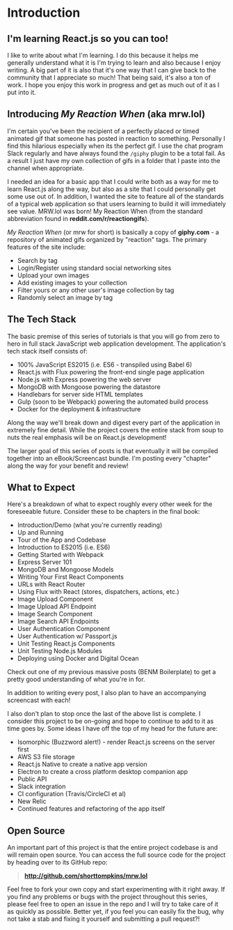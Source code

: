 # Introduction

## I'm learning React.js so you can too!

I like to write about what I'm learning. I do this because it helps me generally understand what it is I'm trying to learn and also because I enjoy writing. A big part of it is also that it's one way that I can give back to the community that I appreciate so much! That being said, it's also a ton of work. I hope you enjoy this work in progress and get as much out of it as I put into it.

## Introducing *My Reaction When* (aka mrw.lol)

I'm certain you've been the recipient of a perfectly placed or timed animated gif that someone has posted in reaction to something. Personally I find this hilarious especially when its the perfect gif.  I use the chat program Slack regularly and have always found the `/giphy` plugin to be a total fail.  As a result I just have my own collection of gifs in a folder that I paste into the channel when appropriate.

I needed an idea for a basic app that I could write both as a way for me to learn React.js along the way, but also as a site that I could personally get some use out of.  In addition, I wanted the site to feature all of the standards of a typical web application so that users learning to build it will immediately see value.  MRW.lol was born! My Reaction When (from the standard abbreviation found in **reddit.com/r/reactiongifs**).

*My Reaction When* (or mrw for short) is basically a copy of **giphy.com** - a repository of animated gifs organized by "reaction" tags.  The primary features of the site include:

 * Search by tag
 * Login/Register using standard social networking sites
 * Upload your own images
 * Add existing images to your collection
 * Filter yours or any other user's image collection by tag
 * Randomly select an image by tag

## The Tech Stack

The basic premise of this series of tutorials is that you will go from zero to hero in full stack JavaScript web application development.  The application's tech stack itself consists of:

 * 100% JavaScript ES2015 (i.e. ES6 - transpiled using Babel 6)
 * React.js with Flux powering the front-end single page application
 * Node.js with Express powering the web server
 * MongoDB with Mongoose powering the datastore
 * Handlebars for server side HTML templates
 * Gulp (soon to be Webpack) powering the automated build process
 * Docker for the deployment & infrastructure

Along the way we'll break down and digest every part of the application in extremely fine detail.  While the project covers the entire stack from soup to nuts the real emphasis will be on React.js development!

The larger goal of this series of posts is that eventually it will be compiled together into an eBook/Screencast bundle.  I'm posting every "chapter" along the way for your benefit and review!

## What to Expect

Here's a breakdown of what to expect roughly every other week for the foreseeable future. Consider these to be chapters in the final book:

 * Introduction/Demo (what you're currently reading)
 * Up and Running
 * Tour of the App and Codebase
 * Introduction to ES2015 (i.e. ES6)
 * Getting Started with Webpack
 * Express Server 101
 * MongoDB and Mongoose Models
 * Writing Your First React Components
 * URLs with React Router
 * Using Flux with React (stores, dispatchers, actions, etc.)
 * Image Upload Component
 * Image Upload API Endpoint
 * Image Search Component
 * Image Search API Endpoints
 * User Authentication Component
 * User Authentication w/ Passport.js
 * Unit Testing React.js Components
 * Unit Testing Node.js Modules
 * Deploying using Docker and Digital Ocean

Check out one of my previous massive posts (BENM Boilerplate) to get a pretty good understanding of what you're in for.

In addition to writing every post, I also plan to have an accompanying screencast with each!

I also don't plan to stop once the last of the above list is complete.  I consider this project to be on-going and hope to continue to add to it as time goes by.  Some ideas I have off the top of my head for the future are:

 * Isomorphic (Buzzword alert!) - render React.js screens on the server first
 * AWS S3 file storage
 * React.js Native to create a native app version
 * Electron to create a cross platform desktop companion app
 * Public API
 * Slack integration
 * CI configuration (Travis/CircleCI et al)
 * New Relic
 * Continued features and refactoring of the app itself

## Open Source

An important part of this project is that the entire project codebase is and will remain open source.  You can access the full source code for the project by heading over to its GitHub repo:

> **http://github.com/shorttompkins/mrw.lol**

Feel free to fork your own copy and start experimenting with it right away.  If you find any problems or bugs with the project throughout this series, please feel free to open an issue in the repo and I will try to take care of it as quickly as possible.  Better yet, if you feel you can easily fix the bug, why not take a stab and fixing it yourself and submitting a pull request?!
